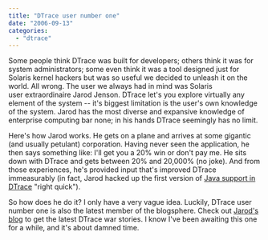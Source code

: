 ```yaml
---
title: "DTrace user number one"
date: "2006-09-13"
categories: 
  - "dtrace"
---
```


Some people think DTrace was built for developers; others think it was for system administrators; some even think it was a tool designed just for Solaris kernel hackers but was so useful we decided to unleash it on the world. All wrong. The user we always had in mind was Solaris user extraordinaire Jarod Jenson. DTrace let's you explore virtually any element of the system -- it's biggest limitation is the user's own knowledge of the system. Jarod has the most diverse and expansive knowledge of enterprise computing bar none; in his hands DTrace seemingly has no limit.

Here's how Jarod works. He gets on a plane and arrives at some gigantic (and usually petulant) corporation. Having never seen the application, he then says something like: I'll get you a 20% win or don't pay me. He sits down with DTrace and gets between 20% and 20,000% (no joke). And from those experiences, he's provided input that's improved DTrace immeasurably (in fact, Jarod hacked up the first version of [Java support in DTrace](http://blogs.sun.com/ahl/date/20050418) "right quick").

So how does he do it? I only have a very vague idea. Luckily, DTrace user number one is also the latest member of the blogsphere. Check out [Jarod's blog](http://www.sun.com/bigadmin/content/dtrace/blogs/jarod/) to get the latest DTrace war stories. I know I've been awaiting this one for a while, and it's about damned time.
